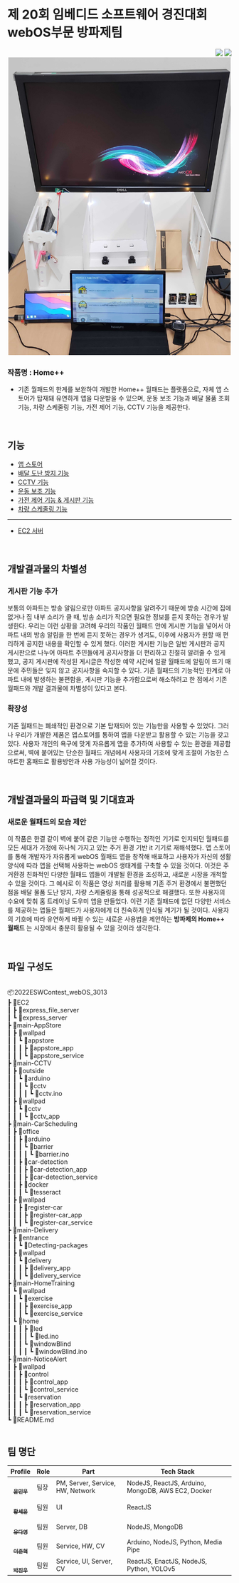 # 제 20회 임베디드 소프트웨어 경진대회 webOS부문 방파제팀
<div align="right">
<a href="https://github.com/webOS-KOSS"><img src="https://img.shields.io/badge/github-%23121011.svg?style=for-the-badge&logo=github&logoColor=white"/></a>
<a href="https://www.youtube.com/watch?v=NKqtxh3rhbs"><img src="https://img.shields.io/badge/YouTube-%23FF0000.svg?style=for-the-badge&logo=YouTube&logoColor=white"/></a>
</div>


<!-- ## 개발 요약 -->
<div align="center"><img src="Home.jpg" width="500px;" alt="" /></div>

### 작품명 : Home++

- 기존 월패드의 한계를 보완하여 개발한 Home++ 월패드는 플랫폼으로, 자체 앱 스토어가 탑재돼 유연하게 앱을 다운받을 수 있으며, 운동 보조 기능과 배달 물품 조회 기능, 차량 스케줄링 기능, 가전 제어 기능, CCTV 기능을 제공한다.

<br>



## 기능

- <a href="https://github.com/ymw0407/2022ESWContest_webOS_3013/tree/master/main-AppStore">앱 스토어</a>
- <a href="https://github.com/ymw0407/2022ESWContest_webOS_3013/tree/master/main-Delivery">배달 도난 방지 기능</a>
- <a href="https://github.com/ymw0407/2022ESWContest_webOS_3013/tree/master/main-CCTV">CCTV 기능</a>
- <a href="https://github.com/ymw0407/2022ESWContest_webOS_3013/tree/master/main-HomeTraining/wallpad/exercise">운동 보조 기능</a>
- <a href="https://github.com/ymw0407/2022ESWContest_webOS_3013/tree/master/main-NoticeAlert">가전 제어 기능 & 게시판 기능</a>
- <a href="https://github.com/ymw0407/2022ESWContest_webOS_3013/tree/master/main-CarScheduling">차량 스케줄링 기능</a>
---
- <a href="https://github.com/ymw0407/2022ESWContest_webOS_3013/tree/master/EC2">EC2 서버</a>

<br>

## 개발결과물의 차별성
### 게시판 기능 추가
보통의 아파트는 방송 알림으로만 아파트 공지사항을 알려주기 때문에 방송 시간에 집에 없거나 집 내부 소리가 클 때, 방송 소리가 작으면 필요한 정보를 듣지 못하는 경우가 발생한다. 우리는 이런 상황을 고려해 우리의 작품인 월패드 안에 게시판 기능을 넣어서 아파트 내의 방송 알림을 한 번에 듣지 못하는 경우가 생겨도, 이후에 사용자가 원할 때 편리하게 공지한 내용을 확인할 수 있게 했다. 이러한 게시판 기능은 일반 게시판과 공지 게시판으로 나누어 아파트 주민들에게 공지사항을 더 편리하고 친절히 알려줄 수 있게 했고, 공지 게시판에 작성된 게시글은 작성한 예약 시간에 일괄 월패드에 알림이 뜨기 때문에 주민들은 잊지 않고 공지사항을 숙지할 수 있다. 기존 월패드의 기능적인 한계로 아파트 내에 발생하는 불편함을, 게시판 기능을 추가함으로써 해소하려고 한 점에서 기존 월패드와 개발 결과물에 차별성이 있다고 본다.
### 확장성
기존 월패드는 폐쇄적인 환경으로 기본 탑재되어 있는 기능만을 사용할 수 있었다. 그러나 우리가 개발한 제품은 앱스토어를 통하여 앱을 다운받고 활용할 수 있는 기능을 갖고 있다. 사용자 개인의 욕구에 맞게 자유롭게 앱을 추가하여 사용할 수 있는 환경을 제공함으로써, 벽에 붙어있는 단순한 월패드 개념에서 사용자의 기호에 맞게 조절이 가능한 스마트한 홈패드로 활용방안과 사용 가능성이 넓어질 것이다.

<br>

## 개발결과물의 파급력 및 기대효과
### 새로운 월패드의 모습 제안
이 작품은 한결 같이 벽에 붙어 같은 기능만 수행하는 정적인 기기로 인지되던 월패드를 모든 세대가 가정에 하나씩 가지고 있는 주거 환경 기반 it 기기로 재해석했다. 앱 스토어를 통해 개발자가 자유롭게 webOS 월패드 앱을 창작해 배포하고 사용자가 자신의 생활 양식에 따라 앱을 선택해 사용하는 webOS 생태계를 구축할 수 있을 것이다. 이것은 주거환경 친화적인 다양한 월패드 앱들이 개발될 환경을 조성하고, 새로운 시장을 개척할 수 있을 것이다. 그 예시로 이 작품은 영상 처리를 활용해 기존 주거 환경에서 불편했던 점을 배달 물품 도난 방지, 차량 스케쥴링을 통해 성공적으로 해결했다. 또한 사용자의 수요에 맞춰 홈 트레이닝 도우미 앱을 만들었다. 이런 기존 월패드에 없던 다양한 서비스를 제공하는 앱들은 월패드가 사용자에게 더 친숙하게 인식될 계기가 될 것이다. 사용자의 기호에 따라 유연하게 바뀔 수 있는 새로운 사용법을 제안하는 **방파제의 Home++ 월패드** 는 시장에서 충분히 활용될 수 있을 것이라 생각한다.

<br>

## 파일 구성도
<br/>
📦2022ESWContest_webOS_3013 <br/>
 ┣ 📂EC2 <br/>
 ┃ ┣ 📂express_file_server <br/>
 ┃ ┗ 📂express_server <br/>
 ┣ 📂main-AppStore <br/>
 ┃ ┣ 📂wallpad <br/>
 ┃ ┃ ┗ 📂appstore <br/>
 ┃ ┃ ┃ ┣ 📂appstore_app <br/>
 ┃ ┃ ┃ ┗ 📂appstore_service <br/>
 ┣ 📂main-CCTV <br/>
 ┃ ┣ 📂outside <br/>
 ┃ ┃ ┗ 📂arduino <br/>
 ┃ ┃ ┃ ┗ 📂cctv <br/>
 ┃ ┃ ┃ ┃ ┗ 📜cctv.ino <br/>
 ┃ ┣ 📂wallpad <br/>
 ┃ ┃ ┗ 📂cctv <br/>
 ┃ ┃ ┃ ┗ 📂cctv_app <br/>
 ┣ 📂main-CarScheduling <br/>
 ┃ ┣ 📂office <br/>
 ┃ ┃ ┣ 📂arduino <br/>
 ┃ ┃ ┃ ┗ 📂barrier <br/>
 ┃ ┃ ┃ ┃ ┗ 📜barrier.ino <br/>
 ┃ ┃ ┣ 📂car-detection <br/>
 ┃ ┃ ┃ ┣ 📂car-detection_app <br/>
 ┃ ┃ ┃ ┣ 📂car-detection_service <br/>
 ┃ ┃ ┣ 📂docker <br/>
 ┃ ┃ ┃ ┗ 📂tesseract <br/>
 ┃ ┣ 📂wallpad <br/>
 ┃ ┃ ┣ 📂register-car <br/>
 ┃ ┃ ┃ ┣ 📂register-car_app <br/>
 ┃ ┃ ┃ ┗ 📂register-car_service <br/>
 ┣ 📂main-Delivery <br/>
 ┃ ┣ 📂entrance <br/>
 ┃ ┃ ┗ 📂Detecting-packages <br/>
 ┃ ┣ 📂wallpad <br/>
 ┃ ┃ ┗ 📂delivery <br/>
 ┃ ┃ ┃ ┣ 📂delivery_app <br/>
 ┃ ┃ ┃ ┗ 📂delivery_service <br/>
 ┣ 📂main-HomeTraining <br/>
 ┃ ┗ 📂wallpad <br/>
 ┃ ┃ ┗ 📂exercise <br/>
 ┃ ┃ ┃ ┣ 📂exercise_app <br/>
 ┃ ┃ ┃ ┗ 📂exercise_service <br/>
 ┃ ┗ 📂home <br/>
 ┃ ┃ ┃ ┣ 📂led <br/>
 ┃ ┃ ┃ ┃ ┗ 📜led.ino <br/>
 ┃ ┃ ┃ ┗ 📂windowBlind <br/>
 ┃ ┃ ┃ ┃ ┗ 📜windowBlind.ino <br/>
 ┣ 📂main-NoticeAlert <br/>
 ┃ ┣ 📂wallpad <br/> 
 ┃ ┃ ┣ 📂control <br/>
 ┃ ┃ ┃ ┣ 📂control_app <br/>
 ┃ ┃ ┃ ┗ 📂control_service <br/>
 ┃ ┃ ┗ 📂reservation <br/>
 ┃ ┃ ┃ ┣ 📂reservation_app <br/>
 ┃ ┃ ┃ ┗ 📂reservation_service <br/>
 ┗ 📜README.md
<br><br>

## 팀 명단
| Profile | Role | Part | Tech Stack |
| ------- | ---- | ---- | ---------- |
| <div align="center"><a href="https://github.com/ymw0407"><img src="https://avatars.githubusercontent.com/u/77202633?v=4" width="70px;" alt=""/><br/><sub><b>윤민우</b><sub></a></div> | 팀장 | PM, Server, Service, HW, Network | NodeJS, ReactJS, Arduino, MongoDB, AWS EC2, Docker |
| <div align="center"><a href="https://github.com/seiyoon"><img src="https://avatars.githubusercontent.com/seiyoon" width="70px;" alt=""/><br/><sub><b>황세윤</b><sub></a></div> | 팀원 | UI | ReactJS |
| <div align="center"><a href="https://github.com/judyzero"><img src="https://avatars.githubusercontent.com/u/100904133?v=4" width="70px;" alt=""/><br/><sub><b>유다영</b></sub></a></div> | 팀원 | Server, DB | NodeJS, MongoDB |
| <div align="center"><a href="https://github.com/jjunh33"><img src="https://avatars.githubusercontent.com/u/57091983?v=4" width="70px;" alt=""/><br/><sub><b>이준혁</b></sub></a></div> | 팀원 | Service, HW, CV | Arduino, NodeJS, Python, Media Pipe |
| <div align="center"><a href="https://github.com/bentshrimp"><img src="https://avatars.githubusercontent.com/u/39232867?v=4" width="70px;" alt=""/><br/><sub><b>박진우</b></sub></a></div> | 팀원 | Service, UI, Server, CV | ReactJS, EnactJS, NodeJS, Python, YOLOv5 |
